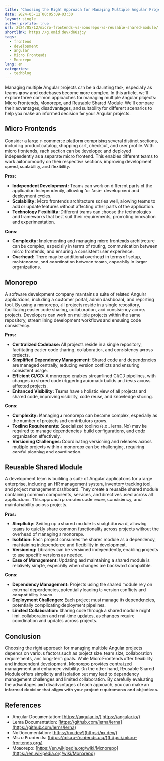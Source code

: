 ```yaml
---
title: 'Choosing the Right Approach for Managing Multiple Angular Projects: Micro Frontends vs. Monorepo vs. Reusable Shared Module'
date: 2024-05-12T00:05:09+03:30
layout: single
author_profile: true
url: 2024/05/12/micro-frontends-vs-monorepo-vs-reusable-shared-module/
shortlink: https://g.omid.dev/dK8zjqy
tags:
  - frontend
  - development
  - angular
  - Micro Frontends
  - Monorepo
lang: en
categories: 
  - techblog
---
```

Managing multiple Angular projects can be a daunting task, especially as teams grow and codebases become more complex. In this article, we'll explore three common approaches for managing multiple Angular projects: Micro Frontends, Monorepo, and Reusable Shared Module. We'll compare their advantages, disadvantages, and suitability for different scenarios to help you make an informed decision for your Angular projects.

## Micro Frontends

Consider a large e-commerce platform comprising several distinct sections, including product catalog, shopping cart, checkout, and user profile. With micro frontends, each section can be developed and deployed independently as a separate micro frontend. This enables different teams to work autonomously on their respective sections, improving development speed, scalability, and flexibility.

**Pros:**

- **Independent Development:** Teams can work on different parts of the application independently, allowing for faster development and deployment cycles.
- **Scalability:** Micro frontends architecture scales well, allowing teams to add or update features without affecting other parts of the application.
- **Technology Flexibility:** Different teams can choose the technologies and frameworks that best suit their requirements, promoting innovation and experimentation.

**Cons:**

- **Complexity:** Implementing and managing micro frontends architecture can be complex, especially in terms of routing, communication between micro frontends, and ensuring a consistent user experience.
- **Overhead:** There may be additional overhead in terms of setup, maintenance, and coordination between teams, especially in larger organizations.

## Monorepo

A software development company maintains a suite of related Angular applications, including a customer portal, admin dashboard, and reporting tool. By using a monorepo, all projects reside in a single repository, facilitating easier code sharing, collaboration, and consistency across projects. Developers can work on multiple projects within the same repository, streamlining development workflows and ensuring code consistency.

**Pros:**

- **Centralized Codebase:** All projects reside in a single repository, facilitating easier code sharing, collaboration, and consistency across projects.
- **Simplified Dependency Management:** Shared code and dependencies are managed centrally, reducing version conflicts and ensuring consistent usage.
- **Efficient CI/CD:** A monorepo enables streamlined CI/CD pipelines, with changes to shared code triggering automatic builds and tests across affected projects.
- **Enhanced Visibility:** Teams have a holistic view of all projects and shared code, improving visibility, code reuse, and knowledge sharing.

**Cons:**

- **Complexity:** Managing a monorepo can become complex, especially as the number of projects and contributors grows.
- **Tooling Requirements:** Specialized tooling (e.g., lerna, Nx) may be required to manage dependencies, build configurations, and code organization effectively.
- **Versioning Challenges:** Coordinating versioning and releases across multiple projects within a monorepo can be challenging, requiring careful planning and coordination.

## Reusable Shared Module

A development team is building a suite of Angular applications for a large enterprise, including an HR management system, inventory tracking tool, and project management dashboard. They create a reusable shared module containing common components, services, and directives used across all applications. This approach promotes code reuse, consistency, and maintainability across projects.

**Pros:**

- **Simplicity:** Setting up a shared module is straightforward, allowing teams to quickly share common functionality across projects without the overhead of managing a monorepo.
- **Isolation:** Each project consumes the shared module as a dependency, maintaining independence and flexibility in development.
- **Versioning:** Libraries can be versioned independently, enabling projects to use specific versions as needed.
- **Ease of Management:** Updating and maintaining a shared module is relatively simple, especially when changes are backward compatible.

**Cons:**

- **Dependency Management:** Projects using the shared module rely on external dependencies, potentially leading to version conflicts and compatibility issues.
- **Deployment Challenges:** Each project must manage its dependencies, potentially complicating deployment pipelines.
- **Limited Collaboration:** Sharing code through a shared module might limit collaboration and real-time updates, as changes require coordination and updates across projects.

## Conclusion

Choosing the right approach for managing multiple Angular projects depends on various factors such as project size, team size, collaboration requirements, and long-term goals. While Micro Frontends offer flexibility and independent development, Monorepo provides centralized management and enhanced visibility. On the other hand, Reusable Shared Module offers simplicity and isolation but may lead to dependency management challenges and limited collaboration. By carefully evaluating the advantages and disadvantages of each approach, you can make an informed decision that aligns with your project requirements and objectives.

## References

- Angular Documentation: [https://angular.io/](https://angular.io/)
- Lerna Documentation: [https://github.com/lerna/lerna](https://github.com/lerna/lerna)
- Nx Documentation: [https://nx.dev/](https://nx.dev/)
- Micro Frontends: [https://micro-frontends.org/](https://micro-frontends.org/)
- Monorepo: [https://en.wikipedia.org/wiki/Monorepo](https://en.wikipedia.org/wiki/Monorepo)
